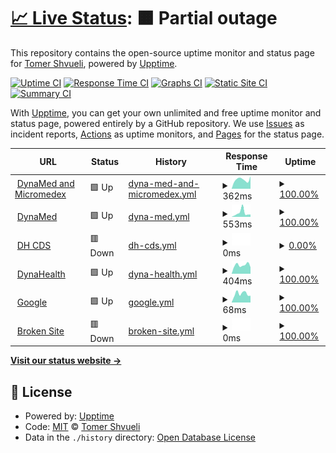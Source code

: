 # [📈 Live Status](https://tomershvueli.github.io/discover.medical.upptime): <!--live status--> **🟧 Partial outage**

This repository contains the open-source uptime monitor and status page for [Tomer Shvueli](tomer.shvueli.com), powered by [Upptime](https://github.com/upptime/upptime).

[![Uptime CI](https://github.com/koj-co/upptime/workflows/Uptime%20CI/badge.svg)](https://github.com/koj-co/upptime/actions?query=workflow%3A%22Uptime+CI%22)
[![Response Time CI](https://github.com/koj-co/upptime/workflows/Response%20Time%20CI/badge.svg)](https://github.com/koj-co/upptime/actions?query=workflow%3A%22Response+Time+CI%22)
[![Graphs CI](https://github.com/koj-co/upptime/workflows/Graphs%20CI/badge.svg)](https://github.com/koj-co/upptime/actions?query=workflow%3A%22Graphs+CI%22)
[![Static Site CI](https://github.com/koj-co/upptime/workflows/Static%20Site%20CI/badge.svg)](https://github.com/koj-co/upptime/actions?query=workflow%3A%22Static+Site+CI%22)
[![Summary CI](https://github.com/koj-co/upptime/workflows/Summary%20CI/badge.svg)](https://github.com/koj-co/upptime/actions?query=workflow%3A%22Summary+CI%22)

With [Upptime](https://upptime.js.org), you can get your own unlimited and free uptime monitor and status page, powered entirely by a GitHub repository. We use [Issues](https://github.com/tomershvueli/discover.medical.upptime/issues) as incident reports, [Actions](https://github.com/tomershvueli/discover.medical.upptime/actions) as uptime monitors, and [Pages](https://tomershvueli.github.io/discover.medical.upptime) for the status page.

<!--start: status pages-->
<!-- This summary is generated by Upptime (https://github.com/upptime/upptime) -->
<!-- Do not edit this manually, your changes will be overwritten -->
<!-- prettier-ignore -->
| URL | Status | History | Response Time | Uptime |
| --- | ------ | ------- | ------------- | ------ |
| <img alt="" src="https://favicons.githubusercontent.com/www.dynamedex.com" height="13"> [DynaMed and Micromedex](https://www.dynamedex.com/) | 🟩 Up | [dyna-med-and-micromedex.yml](https://github.com/tomershvueli/discover.medical.upptime/commits/HEAD/history/dyna-med-and-micromedex.yml) | <details><summary><img alt="Response time graph" src="./graphs/dyna-med-and-micromedex/response-time-week.png" height="20"> 362ms</summary><br><a href="https://tomershvueli.github.io/discover.medical.upptime/history/dyna-med-and-micromedex"><img alt="Response time 484" src="https://img.shields.io/endpoint?url=https%3A%2F%2Fraw.githubusercontent.com%2Ftomershvueli%2Fdiscover.medical.upptime%2FHEAD%2Fapi%2Fdyna-med-and-micromedex%2Fresponse-time.json"></a><br><a href="https://tomershvueli.github.io/discover.medical.upptime/history/dyna-med-and-micromedex"><img alt="24-hour response time 496" src="https://img.shields.io/endpoint?url=https%3A%2F%2Fraw.githubusercontent.com%2Ftomershvueli%2Fdiscover.medical.upptime%2FHEAD%2Fapi%2Fdyna-med-and-micromedex%2Fresponse-time-day.json"></a><br><a href="https://tomershvueli.github.io/discover.medical.upptime/history/dyna-med-and-micromedex"><img alt="7-day response time 362" src="https://img.shields.io/endpoint?url=https%3A%2F%2Fraw.githubusercontent.com%2Ftomershvueli%2Fdiscover.medical.upptime%2FHEAD%2Fapi%2Fdyna-med-and-micromedex%2Fresponse-time-week.json"></a><br><a href="https://tomershvueli.github.io/discover.medical.upptime/history/dyna-med-and-micromedex"><img alt="30-day response time 440" src="https://img.shields.io/endpoint?url=https%3A%2F%2Fraw.githubusercontent.com%2Ftomershvueli%2Fdiscover.medical.upptime%2FHEAD%2Fapi%2Fdyna-med-and-micromedex%2Fresponse-time-month.json"></a><br><a href="https://tomershvueli.github.io/discover.medical.upptime/history/dyna-med-and-micromedex"><img alt="1-year response time 484" src="https://img.shields.io/endpoint?url=https%3A%2F%2Fraw.githubusercontent.com%2Ftomershvueli%2Fdiscover.medical.upptime%2FHEAD%2Fapi%2Fdyna-med-and-micromedex%2Fresponse-time-year.json"></a></details> | <details><summary><a href="https://tomershvueli.github.io/discover.medical.upptime/history/dyna-med-and-micromedex">100.00%</a></summary><a href="https://tomershvueli.github.io/discover.medical.upptime/history/dyna-med-and-micromedex"><img alt="All-time uptime 100.00%" src="https://img.shields.io/endpoint?url=https%3A%2F%2Fraw.githubusercontent.com%2Ftomershvueli%2Fdiscover.medical.upptime%2FHEAD%2Fapi%2Fdyna-med-and-micromedex%2Fuptime.json"></a><br><a href="https://tomershvueli.github.io/discover.medical.upptime/history/dyna-med-and-micromedex"><img alt="24-hour uptime 100.00%" src="https://img.shields.io/endpoint?url=https%3A%2F%2Fraw.githubusercontent.com%2Ftomershvueli%2Fdiscover.medical.upptime%2FHEAD%2Fapi%2Fdyna-med-and-micromedex%2Fuptime-day.json"></a><br><a href="https://tomershvueli.github.io/discover.medical.upptime/history/dyna-med-and-micromedex"><img alt="7-day uptime 100.00%" src="https://img.shields.io/endpoint?url=https%3A%2F%2Fraw.githubusercontent.com%2Ftomershvueli%2Fdiscover.medical.upptime%2FHEAD%2Fapi%2Fdyna-med-and-micromedex%2Fuptime-week.json"></a><br><a href="https://tomershvueli.github.io/discover.medical.upptime/history/dyna-med-and-micromedex"><img alt="30-day uptime 100.00%" src="https://img.shields.io/endpoint?url=https%3A%2F%2Fraw.githubusercontent.com%2Ftomershvueli%2Fdiscover.medical.upptime%2FHEAD%2Fapi%2Fdyna-med-and-micromedex%2Fuptime-month.json"></a><br><a href="https://tomershvueli.github.io/discover.medical.upptime/history/dyna-med-and-micromedex"><img alt="1-year uptime 100.00%" src="https://img.shields.io/endpoint?url=https%3A%2F%2Fraw.githubusercontent.com%2Ftomershvueli%2Fdiscover.medical.upptime%2FHEAD%2Fapi%2Fdyna-med-and-micromedex%2Fuptime-year.json"></a></details>
| <img alt="" src="https://favicons.githubusercontent.com/www.dynamed.com" height="13"> [DynaMed](https://www.dynamed.com/) | 🟩 Up | [dyna-med.yml](https://github.com/tomershvueli/discover.medical.upptime/commits/HEAD/history/dyna-med.yml) | <details><summary><img alt="Response time graph" src="./graphs/dyna-med/response-time-week.png" height="20"> 553ms</summary><br><a href="https://tomershvueli.github.io/discover.medical.upptime/history/dyna-med"><img alt="Response time 456" src="https://img.shields.io/endpoint?url=https%3A%2F%2Fraw.githubusercontent.com%2Ftomershvueli%2Fdiscover.medical.upptime%2FHEAD%2Fapi%2Fdyna-med%2Fresponse-time.json"></a><br><a href="https://tomershvueli.github.io/discover.medical.upptime/history/dyna-med"><img alt="24-hour response time 320" src="https://img.shields.io/endpoint?url=https%3A%2F%2Fraw.githubusercontent.com%2Ftomershvueli%2Fdiscover.medical.upptime%2FHEAD%2Fapi%2Fdyna-med%2Fresponse-time-day.json"></a><br><a href="https://tomershvueli.github.io/discover.medical.upptime/history/dyna-med"><img alt="7-day response time 553" src="https://img.shields.io/endpoint?url=https%3A%2F%2Fraw.githubusercontent.com%2Ftomershvueli%2Fdiscover.medical.upptime%2FHEAD%2Fapi%2Fdyna-med%2Fresponse-time-week.json"></a><br><a href="https://tomershvueli.github.io/discover.medical.upptime/history/dyna-med"><img alt="30-day response time 459" src="https://img.shields.io/endpoint?url=https%3A%2F%2Fraw.githubusercontent.com%2Ftomershvueli%2Fdiscover.medical.upptime%2FHEAD%2Fapi%2Fdyna-med%2Fresponse-time-month.json"></a><br><a href="https://tomershvueli.github.io/discover.medical.upptime/history/dyna-med"><img alt="1-year response time 456" src="https://img.shields.io/endpoint?url=https%3A%2F%2Fraw.githubusercontent.com%2Ftomershvueli%2Fdiscover.medical.upptime%2FHEAD%2Fapi%2Fdyna-med%2Fresponse-time-year.json"></a></details> | <details><summary><a href="https://tomershvueli.github.io/discover.medical.upptime/history/dyna-med">100.00%</a></summary><a href="https://tomershvueli.github.io/discover.medical.upptime/history/dyna-med"><img alt="All-time uptime 100.00%" src="https://img.shields.io/endpoint?url=https%3A%2F%2Fraw.githubusercontent.com%2Ftomershvueli%2Fdiscover.medical.upptime%2FHEAD%2Fapi%2Fdyna-med%2Fuptime.json"></a><br><a href="https://tomershvueli.github.io/discover.medical.upptime/history/dyna-med"><img alt="24-hour uptime 100.00%" src="https://img.shields.io/endpoint?url=https%3A%2F%2Fraw.githubusercontent.com%2Ftomershvueli%2Fdiscover.medical.upptime%2FHEAD%2Fapi%2Fdyna-med%2Fuptime-day.json"></a><br><a href="https://tomershvueli.github.io/discover.medical.upptime/history/dyna-med"><img alt="7-day uptime 100.00%" src="https://img.shields.io/endpoint?url=https%3A%2F%2Fraw.githubusercontent.com%2Ftomershvueli%2Fdiscover.medical.upptime%2FHEAD%2Fapi%2Fdyna-med%2Fuptime-week.json"></a><br><a href="https://tomershvueli.github.io/discover.medical.upptime/history/dyna-med"><img alt="30-day uptime 100.00%" src="https://img.shields.io/endpoint?url=https%3A%2F%2Fraw.githubusercontent.com%2Ftomershvueli%2Fdiscover.medical.upptime%2FHEAD%2Fapi%2Fdyna-med%2Fuptime-month.json"></a><br><a href="https://tomershvueli.github.io/discover.medical.upptime/history/dyna-med"><img alt="1-year uptime 100.00%" src="https://img.shields.io/endpoint?url=https%3A%2F%2Fraw.githubusercontent.com%2Ftomershvueli%2Fdiscover.medical.upptime%2FHEAD%2Fapi%2Fdyna-med%2Fuptime-year.json"></a></details>
| <img alt="" src="https://favicons.githubusercontent.com/www.clinicaldecisions.dynahealth.com" height="13"> [DH CDS](https://www.clinicaldecisions.dynahealth.com/) | 🟥 Down | [dh-cds.yml](https://github.com/tomershvueli/discover.medical.upptime/commits/HEAD/history/dh-cds.yml) | <details><summary><img alt="Response time graph" src="./graphs/dh-cds/response-time-week.png" height="20"> 0ms</summary><br><a href="https://tomershvueli.github.io/discover.medical.upptime/history/dh-cds"><img alt="Response time 626" src="https://img.shields.io/endpoint?url=https%3A%2F%2Fraw.githubusercontent.com%2Ftomershvueli%2Fdiscover.medical.upptime%2FHEAD%2Fapi%2Fdh-cds%2Fresponse-time.json"></a><br><a href="https://tomershvueli.github.io/discover.medical.upptime/history/dh-cds"><img alt="24-hour response time 0" src="https://img.shields.io/endpoint?url=https%3A%2F%2Fraw.githubusercontent.com%2Ftomershvueli%2Fdiscover.medical.upptime%2FHEAD%2Fapi%2Fdh-cds%2Fresponse-time-day.json"></a><br><a href="https://tomershvueli.github.io/discover.medical.upptime/history/dh-cds"><img alt="7-day response time 0" src="https://img.shields.io/endpoint?url=https%3A%2F%2Fraw.githubusercontent.com%2Ftomershvueli%2Fdiscover.medical.upptime%2FHEAD%2Fapi%2Fdh-cds%2Fresponse-time-week.json"></a><br><a href="https://tomershvueli.github.io/discover.medical.upptime/history/dh-cds"><img alt="30-day response time 0" src="https://img.shields.io/endpoint?url=https%3A%2F%2Fraw.githubusercontent.com%2Ftomershvueli%2Fdiscover.medical.upptime%2FHEAD%2Fapi%2Fdh-cds%2Fresponse-time-month.json"></a><br><a href="https://tomershvueli.github.io/discover.medical.upptime/history/dh-cds"><img alt="1-year response time 626" src="https://img.shields.io/endpoint?url=https%3A%2F%2Fraw.githubusercontent.com%2Ftomershvueli%2Fdiscover.medical.upptime%2FHEAD%2Fapi%2Fdh-cds%2Fresponse-time-year.json"></a></details> | <details><summary><a href="https://tomershvueli.github.io/discover.medical.upptime/history/dh-cds">0.00%</a></summary><a href="https://tomershvueli.github.io/discover.medical.upptime/history/dh-cds"><img alt="All-time uptime 55.00%" src="https://img.shields.io/endpoint?url=https%3A%2F%2Fraw.githubusercontent.com%2Ftomershvueli%2Fdiscover.medical.upptime%2FHEAD%2Fapi%2Fdh-cds%2Fuptime.json"></a><br><a href="https://tomershvueli.github.io/discover.medical.upptime/history/dh-cds"><img alt="24-hour uptime 0.00%" src="https://img.shields.io/endpoint?url=https%3A%2F%2Fraw.githubusercontent.com%2Ftomershvueli%2Fdiscover.medical.upptime%2FHEAD%2Fapi%2Fdh-cds%2Fuptime-day.json"></a><br><a href="https://tomershvueli.github.io/discover.medical.upptime/history/dh-cds"><img alt="7-day uptime 0.00%" src="https://img.shields.io/endpoint?url=https%3A%2F%2Fraw.githubusercontent.com%2Ftomershvueli%2Fdiscover.medical.upptime%2FHEAD%2Fapi%2Fdh-cds%2Fuptime-week.json"></a><br><a href="https://tomershvueli.github.io/discover.medical.upptime/history/dh-cds"><img alt="30-day uptime 7.96%" src="https://img.shields.io/endpoint?url=https%3A%2F%2Fraw.githubusercontent.com%2Ftomershvueli%2Fdiscover.medical.upptime%2FHEAD%2Fapi%2Fdh-cds%2Fuptime-month.json"></a><br><a href="https://tomershvueli.github.io/discover.medical.upptime/history/dh-cds"><img alt="1-year uptime 55.00%" src="https://img.shields.io/endpoint?url=https%3A%2F%2Fraw.githubusercontent.com%2Ftomershvueli%2Fdiscover.medical.upptime%2FHEAD%2Fapi%2Fdh-cds%2Fuptime-year.json"></a></details>
| <img alt="" src="https://favicons.githubusercontent.com/dynahealth.com" height="13"> [DynaHealth](http://dynahealth.com/) | 🟩 Up | [dyna-health.yml](https://github.com/tomershvueli/discover.medical.upptime/commits/HEAD/history/dyna-health.yml) | <details><summary><img alt="Response time graph" src="./graphs/dyna-health/response-time-week.png" height="20"> 404ms</summary><br><a href="https://tomershvueli.github.io/discover.medical.upptime/history/dyna-health"><img alt="Response time 491" src="https://img.shields.io/endpoint?url=https%3A%2F%2Fraw.githubusercontent.com%2Ftomershvueli%2Fdiscover.medical.upptime%2FHEAD%2Fapi%2Fdyna-health%2Fresponse-time.json"></a><br><a href="https://tomershvueli.github.io/discover.medical.upptime/history/dyna-health"><img alt="24-hour response time 306" src="https://img.shields.io/endpoint?url=https%3A%2F%2Fraw.githubusercontent.com%2Ftomershvueli%2Fdiscover.medical.upptime%2FHEAD%2Fapi%2Fdyna-health%2Fresponse-time-day.json"></a><br><a href="https://tomershvueli.github.io/discover.medical.upptime/history/dyna-health"><img alt="7-day response time 404" src="https://img.shields.io/endpoint?url=https%3A%2F%2Fraw.githubusercontent.com%2Ftomershvueli%2Fdiscover.medical.upptime%2FHEAD%2Fapi%2Fdyna-health%2Fresponse-time-week.json"></a><br><a href="https://tomershvueli.github.io/discover.medical.upptime/history/dyna-health"><img alt="30-day response time 543" src="https://img.shields.io/endpoint?url=https%3A%2F%2Fraw.githubusercontent.com%2Ftomershvueli%2Fdiscover.medical.upptime%2FHEAD%2Fapi%2Fdyna-health%2Fresponse-time-month.json"></a><br><a href="https://tomershvueli.github.io/discover.medical.upptime/history/dyna-health"><img alt="1-year response time 491" src="https://img.shields.io/endpoint?url=https%3A%2F%2Fraw.githubusercontent.com%2Ftomershvueli%2Fdiscover.medical.upptime%2FHEAD%2Fapi%2Fdyna-health%2Fresponse-time-year.json"></a></details> | <details><summary><a href="https://tomershvueli.github.io/discover.medical.upptime/history/dyna-health">100.00%</a></summary><a href="https://tomershvueli.github.io/discover.medical.upptime/history/dyna-health"><img alt="All-time uptime 99.98%" src="https://img.shields.io/endpoint?url=https%3A%2F%2Fraw.githubusercontent.com%2Ftomershvueli%2Fdiscover.medical.upptime%2FHEAD%2Fapi%2Fdyna-health%2Fuptime.json"></a><br><a href="https://tomershvueli.github.io/discover.medical.upptime/history/dyna-health"><img alt="24-hour uptime 100.00%" src="https://img.shields.io/endpoint?url=https%3A%2F%2Fraw.githubusercontent.com%2Ftomershvueli%2Fdiscover.medical.upptime%2FHEAD%2Fapi%2Fdyna-health%2Fuptime-day.json"></a><br><a href="https://tomershvueli.github.io/discover.medical.upptime/history/dyna-health"><img alt="7-day uptime 100.00%" src="https://img.shields.io/endpoint?url=https%3A%2F%2Fraw.githubusercontent.com%2Ftomershvueli%2Fdiscover.medical.upptime%2FHEAD%2Fapi%2Fdyna-health%2Fuptime-week.json"></a><br><a href="https://tomershvueli.github.io/discover.medical.upptime/history/dyna-health"><img alt="30-day uptime 99.95%" src="https://img.shields.io/endpoint?url=https%3A%2F%2Fraw.githubusercontent.com%2Ftomershvueli%2Fdiscover.medical.upptime%2FHEAD%2Fapi%2Fdyna-health%2Fuptime-month.json"></a><br><a href="https://tomershvueli.github.io/discover.medical.upptime/history/dyna-health"><img alt="1-year uptime 99.98%" src="https://img.shields.io/endpoint?url=https%3A%2F%2Fraw.githubusercontent.com%2Ftomershvueli%2Fdiscover.medical.upptime%2FHEAD%2Fapi%2Fdyna-health%2Fuptime-year.json"></a></details>
| <img alt="" src="https://favicons.githubusercontent.com/www.google.com" height="13"> [Google](https://www.google.com) | 🟩 Up | [google.yml](https://github.com/tomershvueli/discover.medical.upptime/commits/HEAD/history/google.yml) | <details><summary><img alt="Response time graph" src="./graphs/google/response-time-week.png" height="20"> 68ms</summary><br><a href="https://tomershvueli.github.io/discover.medical.upptime/history/google"><img alt="Response time 82" src="https://img.shields.io/endpoint?url=https%3A%2F%2Fraw.githubusercontent.com%2Ftomershvueli%2Fdiscover.medical.upptime%2FHEAD%2Fapi%2Fgoogle%2Fresponse-time.json"></a><br><a href="https://tomershvueli.github.io/discover.medical.upptime/history/google"><img alt="24-hour response time 53" src="https://img.shields.io/endpoint?url=https%3A%2F%2Fraw.githubusercontent.com%2Ftomershvueli%2Fdiscover.medical.upptime%2FHEAD%2Fapi%2Fgoogle%2Fresponse-time-day.json"></a><br><a href="https://tomershvueli.github.io/discover.medical.upptime/history/google"><img alt="7-day response time 68" src="https://img.shields.io/endpoint?url=https%3A%2F%2Fraw.githubusercontent.com%2Ftomershvueli%2Fdiscover.medical.upptime%2FHEAD%2Fapi%2Fgoogle%2Fresponse-time-week.json"></a><br><a href="https://tomershvueli.github.io/discover.medical.upptime/history/google"><img alt="30-day response time 77" src="https://img.shields.io/endpoint?url=https%3A%2F%2Fraw.githubusercontent.com%2Ftomershvueli%2Fdiscover.medical.upptime%2FHEAD%2Fapi%2Fgoogle%2Fresponse-time-month.json"></a><br><a href="https://tomershvueli.github.io/discover.medical.upptime/history/google"><img alt="1-year response time 82" src="https://img.shields.io/endpoint?url=https%3A%2F%2Fraw.githubusercontent.com%2Ftomershvueli%2Fdiscover.medical.upptime%2FHEAD%2Fapi%2Fgoogle%2Fresponse-time-year.json"></a></details> | <details><summary><a href="https://tomershvueli.github.io/discover.medical.upptime/history/google">100.00%</a></summary><a href="https://tomershvueli.github.io/discover.medical.upptime/history/google"><img alt="All-time uptime 100.00%" src="https://img.shields.io/endpoint?url=https%3A%2F%2Fraw.githubusercontent.com%2Ftomershvueli%2Fdiscover.medical.upptime%2FHEAD%2Fapi%2Fgoogle%2Fuptime.json"></a><br><a href="https://tomershvueli.github.io/discover.medical.upptime/history/google"><img alt="24-hour uptime 100.00%" src="https://img.shields.io/endpoint?url=https%3A%2F%2Fraw.githubusercontent.com%2Ftomershvueli%2Fdiscover.medical.upptime%2FHEAD%2Fapi%2Fgoogle%2Fuptime-day.json"></a><br><a href="https://tomershvueli.github.io/discover.medical.upptime/history/google"><img alt="7-day uptime 100.00%" src="https://img.shields.io/endpoint?url=https%3A%2F%2Fraw.githubusercontent.com%2Ftomershvueli%2Fdiscover.medical.upptime%2FHEAD%2Fapi%2Fgoogle%2Fuptime-week.json"></a><br><a href="https://tomershvueli.github.io/discover.medical.upptime/history/google"><img alt="30-day uptime 100.00%" src="https://img.shields.io/endpoint?url=https%3A%2F%2Fraw.githubusercontent.com%2Ftomershvueli%2Fdiscover.medical.upptime%2FHEAD%2Fapi%2Fgoogle%2Fuptime-month.json"></a><br><a href="https://tomershvueli.github.io/discover.medical.upptime/history/google"><img alt="1-year uptime 100.00%" src="https://img.shields.io/endpoint?url=https%3A%2F%2Fraw.githubusercontent.com%2Ftomershvueli%2Fdiscover.medical.upptime%2FHEAD%2Fapi%2Fgoogle%2Fuptime-year.json"></a></details>
| <img alt="" src="https://favicons.githubusercontent.com/thissitedoesnotexist.co" height="13"> [Broken Site](https://thissitedoesnotexist.co) | 🟥 Down | [broken-site.yml](https://github.com/tomershvueli/discover.medical.upptime/commits/HEAD/history/broken-site.yml) | <details><summary><img alt="Response time graph" src="./graphs/broken-site/response-time-week.png" height="20"> 0ms</summary><br><a href="https://tomershvueli.github.io/discover.medical.upptime/history/broken-site"><img alt="Response time 0" src="https://img.shields.io/endpoint?url=https%3A%2F%2Fraw.githubusercontent.com%2Ftomershvueli%2Fdiscover.medical.upptime%2FHEAD%2Fapi%2Fbroken-site%2Fresponse-time.json"></a><br><a href="https://tomershvueli.github.io/discover.medical.upptime/history/broken-site"><img alt="24-hour response time 0" src="https://img.shields.io/endpoint?url=https%3A%2F%2Fraw.githubusercontent.com%2Ftomershvueli%2Fdiscover.medical.upptime%2FHEAD%2Fapi%2Fbroken-site%2Fresponse-time-day.json"></a><br><a href="https://tomershvueli.github.io/discover.medical.upptime/history/broken-site"><img alt="7-day response time 0" src="https://img.shields.io/endpoint?url=https%3A%2F%2Fraw.githubusercontent.com%2Ftomershvueli%2Fdiscover.medical.upptime%2FHEAD%2Fapi%2Fbroken-site%2Fresponse-time-week.json"></a><br><a href="https://tomershvueli.github.io/discover.medical.upptime/history/broken-site"><img alt="30-day response time 0" src="https://img.shields.io/endpoint?url=https%3A%2F%2Fraw.githubusercontent.com%2Ftomershvueli%2Fdiscover.medical.upptime%2FHEAD%2Fapi%2Fbroken-site%2Fresponse-time-month.json"></a><br><a href="https://tomershvueli.github.io/discover.medical.upptime/history/broken-site"><img alt="1-year response time 0" src="https://img.shields.io/endpoint?url=https%3A%2F%2Fraw.githubusercontent.com%2Ftomershvueli%2Fdiscover.medical.upptime%2FHEAD%2Fapi%2Fbroken-site%2Fresponse-time-year.json"></a></details> | <details><summary><a href="https://tomershvueli.github.io/discover.medical.upptime/history/broken-site">100.00%</a></summary><a href="https://tomershvueli.github.io/discover.medical.upptime/history/broken-site"><img alt="All-time uptime 100.00%" src="https://img.shields.io/endpoint?url=https%3A%2F%2Fraw.githubusercontent.com%2Ftomershvueli%2Fdiscover.medical.upptime%2FHEAD%2Fapi%2Fbroken-site%2Fuptime.json"></a><br><a href="https://tomershvueli.github.io/discover.medical.upptime/history/broken-site"><img alt="24-hour uptime 100.00%" src="https://img.shields.io/endpoint?url=https%3A%2F%2Fraw.githubusercontent.com%2Ftomershvueli%2Fdiscover.medical.upptime%2FHEAD%2Fapi%2Fbroken-site%2Fuptime-day.json"></a><br><a href="https://tomershvueli.github.io/discover.medical.upptime/history/broken-site"><img alt="7-day uptime 100.00%" src="https://img.shields.io/endpoint?url=https%3A%2F%2Fraw.githubusercontent.com%2Ftomershvueli%2Fdiscover.medical.upptime%2FHEAD%2Fapi%2Fbroken-site%2Fuptime-week.json"></a><br><a href="https://tomershvueli.github.io/discover.medical.upptime/history/broken-site"><img alt="30-day uptime 100.00%" src="https://img.shields.io/endpoint?url=https%3A%2F%2Fraw.githubusercontent.com%2Ftomershvueli%2Fdiscover.medical.upptime%2FHEAD%2Fapi%2Fbroken-site%2Fuptime-month.json"></a><br><a href="https://tomershvueli.github.io/discover.medical.upptime/history/broken-site"><img alt="1-year uptime 100.00%" src="https://img.shields.io/endpoint?url=https%3A%2F%2Fraw.githubusercontent.com%2Ftomershvueli%2Fdiscover.medical.upptime%2FHEAD%2Fapi%2Fbroken-site%2Fuptime-year.json"></a></details>

<!--end: status pages-->

[**Visit our status website →**](https://tomershvueli.github.io/discover.medical.upptime)

## 📄 License

- Powered by: [Upptime](https://github.com/upptime/upptime)
- Code: [MIT](./LICENSE) © [Tomer Shvueli](tomer.shvueli.com)
- Data in the `./history` directory: [Open Database License](https://opendatacommons.org/licenses/odbl/1-0/)
